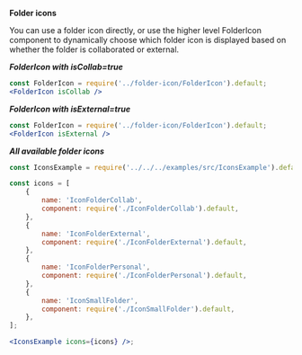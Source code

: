 **Folder icons**

You can use a folder icon directly, or use the higher level FolderIcon component to dynamically choose which folder icon is displayed based on whether the folder is collaborated or external.

***FolderIcon with isCollab=true***
```jsx
const FolderIcon = require('../folder-icon/FolderIcon').default;
<FolderIcon isCollab />
```

***FolderIcon with isExternal=true***
```jsx
const FolderIcon = require('../folder-icon/FolderIcon').default;
<FolderIcon isExternal />
```

***All available folder icons***
```jsx
const IconsExample = require('../../../examples/src/IconsExample').default;

const icons = [
    {
        name: 'IconFolderCollab',
        component: require('./IconFolderCollab').default,
    },
    {
        name: 'IconFolderExternal',
        component: require('./IconFolderExternal').default,
    },
    {
        name: 'IconFolderPersonal',
        component: require('./IconFolderPersonal').default,
    },
    {
        name: 'IconSmallFolder',
        component: require('./IconSmallFolder').default,
    },
];

<IconsExample icons={icons} />;
```
